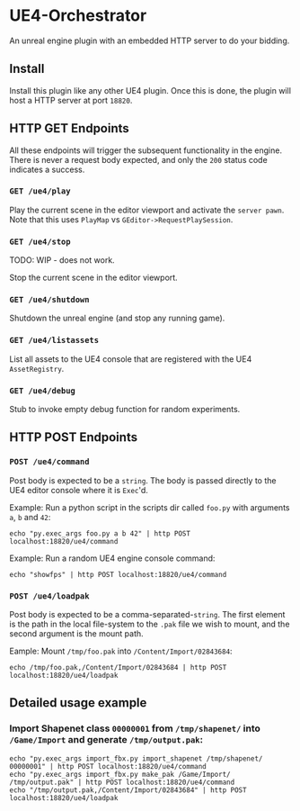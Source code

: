 # UE4-Orchestrator

An unreal engine plugin with an embedded HTTP server to do your bidding.

## Install

Install this plugin like any other UE4 plugin.  Once this is done, the plugin will host a HTTP server at port `18820`.

## HTTP GET Endpoints

All these endpoints will trigger the subsequent functionality in the engine.  There is never a request body expected, and only the `200` status code indicates a success.

### `GET /ue4/play`

Play the current scene in the editor viewport and activate the `server pawn`.  Note that this uses `PlayMap` vs `GEditor->RequestPlaySession`.

### `GET /ue4/stop`

TODO: WIP - does not work.

Stop the current scene in the editor viewport.

### `GET /ue4/shutdown`

Shutdown the unreal engine (and stop any running game).

### `GET /ue4/listassets`

List all assets to the UE4 console that are registered with the UE4 `AssetRegistry`.

### `GET /ue4/debug`

Stub to invoke empty debug function for random experiments.

## HTTP POST Endpoints

### `POST /ue4/command`

Post body is expected to be a `string`.  The body is passed directly to the UE4 editor console where it is `Exec`'d.

Example: Run a python script in the scripts dir called `foo.py` with arguments `a`, `b` and `42`:
```
echo "py.exec_args foo.py a b 42" | http POST localhost:18820/ue4/command
```

Example: Run a random UE4 engine console command:
```
echo "showfps" | http POST localhost:18820/ue4/command
```

### `POST /ue4/loadpak`

Post body is expected to be a comma-separated-`string`.  The first element is the path in the local file-system to the `.pak` file we wish to mount, and the second argument is the mount path.

Eample: Mount `/tmp/foo.pak` into `/Content/Import/02843684`:
```
echo /tmp/foo.pak,/Content/Import/02843684 | http POST localhost:18820/ue4/loadpak
```

## Detailed usage example

### Import Shapenet class `00000001` from `/tmp/shapenet/` into `/Game/Import` and generate `/tmp/output.pak`:

```
echo "py.exec_args import_fbx.py import_shapenet /tmp/shapenet/ 00000001" | http POST localhost:18820/ue4/command
echo "py.exec_args import_fbx.py make_pak /Game/Import/ /tmp/output.pak" | http POST localhost:18820/ue4/command
echo "/tmp/output.pak,/Content/Import/02843684" | http POST localhost:18820/ue4/loadpak
```

